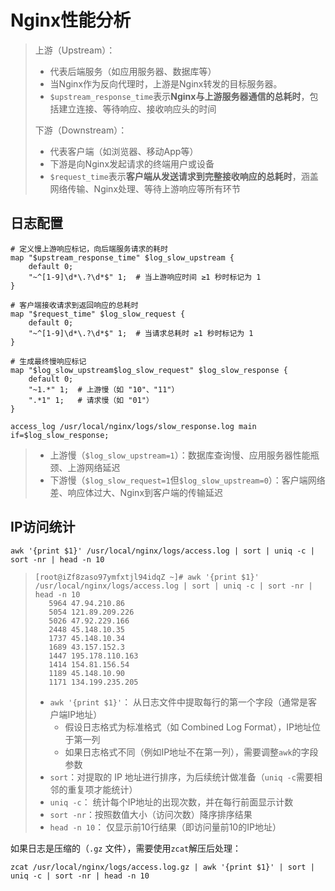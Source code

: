 # Nginx性能分析

> 上游（Upstream）：
>
> - 代表后端服务（如应用服务器、数据库等）
> - 当Nginx作为反向代理时，上游是Nginx转发的目标服务器。
> - `$upstream_response_time`表示**Nginx与上游服务器通信的总耗时**，包括建立连接、等待响应、接收响应头的时间
>
> 下游（Downstream）：
>
> - 代表客户端（如浏览器、移动App等）
> - 下游是向Nginx发起请求的终端用户或设备
> - `$request_time`表示**客户端从发送请求到完整接收响应的总耗时**，涵盖网络传输、Nginx处理、等待上游响应等所有环节

## 日志配置

```nginx
# 定义慢上游响应标记，向后端服务请求的耗时
map "$upstream_response_time" $log_slow_upstream {
    default 0;
    "~^[1-9]\d*\.?\d*$" 1;  # 当上游响应时间 ≥1 秒时标记为 1
}

# 客户端接收请求到返回响应的总耗时
map "$request_time" $log_slow_request {
    default 0;
    "~^[1-9]\d*\.?\d*$" 1;  # 当请求总耗时 ≥1 秒时标记为 1
}

# 生成最终慢响应标记
map "$log_slow_upstream$log_slow_request" $log_slow_response {
    default 0;
    "~1.*" 1;  # 上游慢（如 "10"、"11"）
    ".*1" 1;   # 请求慢（如 "01"）
}

access_log /usr/local/nginx/logs/slow_response.log main  if=$log_slow_response;
```

> - 上游慢（`$log_slow_upstream=1`）：数据库查询慢、应用服务器性能瓶颈、上游网络延迟
> - 下游慢（`$log_slow_request=1`但`$log_slow_upstream=0`）：客户端网络差、响应体过大、Nginx到客户端的传输延迟

## IP访问统计

```
awk '{print $1}' /usr/local/nginx/logs/access.log | sort | uniq -c | sort -nr | head -n 10
```

> ```
> [root@iZf8zaso97ymfxtjl94idqZ ~]# awk '{print $1}' /usr/local/nginx/logs/access.log | sort | uniq -c | sort -nr | head -n 10
>    5964 47.94.210.86
>    5054 121.89.209.226
>    5026 47.92.229.166
>    2448 45.148.10.35
>    1737 45.148.10.34
>    1689 43.157.152.3
>    1447 195.178.110.163
>    1414 154.81.156.54
>    1189 45.148.10.90
>    1171 134.199.235.205
> ```
>
> - `awk '{print $1}'`： 从日志文件中提取每行的第一个字段（通常是客户端IP地址）
>   - 假设日志格式为标准格式（如 Combined Log Format），IP地址位于第一列
>   - 如果日志格式不同（例如IP地址不在第一列），需要调整`awk`的字段参数
> - `sort`：对提取的 IP 地址进行排序，为后续统计做准备（`uniq -c`需要相邻的重复项才能统计）
> - `uniq -c`： 统计每个IP地址的出现次数，并在每行前面显示计数
> - `sort -nr`：按照数值大小（访问次数）降序排序结果
> - `head -n 10`： 仅显示前10行结果（即访问量前10的IP地址）

如果日志是压缩的（`.gz` 文件），需要使用`zcat`解压后处理：

```
zcat /usr/local/nginx/logs/access.log.gz | awk '{print $1}' | sort | uniq -c | sort -nr | head -n 10
```

